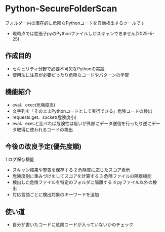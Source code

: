 # Python-SecureFolderScan
フォルダー内の潜在的に危険なPythonコードを自動検出するツールです
- 現時点では拡張子pyのPythonファイルしかスキャンできません(2025-5-25)
## 作成目的
- セキュリティ分野で必要不可欠なPythonの実践
- 使用法に注意が必要だったり危険なコードやパターンの学習

## 機能紹介 
- eval、exec(危険度高)
- 文字列を「そのままPythonコードとして実行できる」危険コードの検出
- requests.get、socket(危険度小)
- eval、execと比べれば危険性は低いが外部にデータ送信を行ったり逆にデータ取得に使われるコードの検出

## 今後の改良予定(優先度順)　
1  ログ保存機能
- スキャン結果や警告を保存する
2  危険度に応じたスコア表示
- 危険度別に重みづけをしてスコアを計算する
3  危険ファイルの隔離機能
- 検出した危険ファイルを特定のフォルダに隔離する
4  pyファイル以外の検出
- 対応言語ごとに検出対象のキーワードを追加

## 使い道
- 自分が書いたコードに危険コードが入っていないかのチェック
